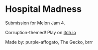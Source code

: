 # Hospital Madness
Submission for Melon Jam 4.

Corruption-themed! Play on [itch.io](https://the-gecko.itch.io/hospital-madness)

Made by: purple-affogato, The Gecko, brrr
